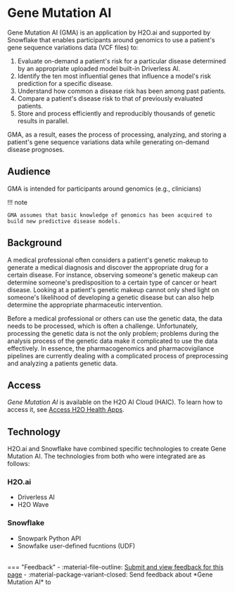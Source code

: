 # Gene Mutation AI 

Gene Mutation AI (GMA) is an application by H2O.ai and supported by Snowflake that enables participants around genomics to use a patient's gene sequence variations data (VCF files) to: 

1. Evaluate on-demand a patient's risk for a particular disease determined by an appropriate uploaded model built-in Driverless AI. 
2. Identify the ten most influential genes that influence a model's risk prediction for a specific disease.
3. Understand how common a disease risk has been among past patients. 
4. Compare a patient's disease risk to that of previously evaluated patients. 
5. Store and process efficiently and reproducibly thousands of genetic results in parallel.

GMA, as a result, eases the process of processing, analyzing, and storing a patient's gene sequence variations data while generating on-demand disease prognoses.


## Audience 

GMA is intended for participants around genomics (e.g., clinicians) 

!!! note 

    GMA assumes that basic knowledge of genomics has been acquired to build new predictive disease models. 

## Background 

A medical professional often considers a patient's genetic makeup to generate a medical diagnosis and discover the appropriate drug for a certain disease. For instance, observing someone's genetic makeup can determine someone's predisposition to a certain type of cancer or heart disease. Looking at a patient's genetic makeup cannot only shed light on someone's likelihood of developing a genetic disease but can also help determine the appropriate pharmaceutic intervention. 

Before a medical professional or others can use the genetic data, the data needs to be processed, which is often a challenge. Unfortunately, processing the genetic data is not the only problem; problems during the analysis process of the genetic data make it complicated to use the data effectively. In essence, the pharmacogenomics and pharmacovigilance pipelines are currently dealing with a complicated process of preprocessing and analyzing a patients genetic data. 

## Access 

*Gene Mutation AI* is available on the H2O AI Cloud (HAIC). To learn how to access it, see [Access H2O Health Apps](../access_h2o_health_apps.md).


## Technology 

H2O.ai and Snowflake have combined specific technologies to create Gene Mutation AI. The technologies from both who were integrated are as follows: 

### H2O.ai 

- Driverless AI 
- H2O Wave 

### Snowflake 

- Snowpark Python API
- Snowfalke user-defined fucntions (UDF)




<br>
=== "Feedback"
    - :material-file-outline: <a href="https://github.com/h2oai/h2o-health/issues/new?assignees=5675sp&labels=gma%2Fdocumentation&template=gene-mutation-ai-feedback.md&title=%5BGene+Mutation+AI+DOCS%5D" target="_blank">Submit and view feedback for this page</a>
    - :material-package-variant-closed: Send feedback about *Gene Mutation AI* to <niki.athanasiadou@h2o.ai>